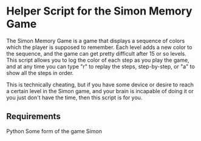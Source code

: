 # Helper Script for the Simon Memory Game #

The Simon Memory Game is a game that displays a sequence of colors which the player is supposed to remember. Each level adds a new color to the sequence, and the game can get pretty difficult after 15 or so levels. This script allows you to log the color of each step as you play the game, and at any time you can type "r" to replay the steps, step-by-step, or "a" to show all the steps in order. 

This is technically cheating, but if you have some device or desire to reach a certain level in the Simon game, and your brain is incapable of doing it or you just don't have the time, then this script is for you.

## Requirements ##

Python
Some form of the game Simon